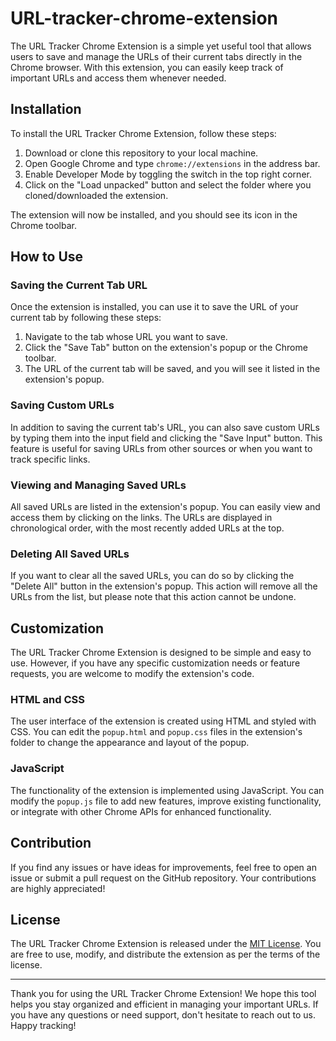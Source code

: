 # URL-tracker-chrome-extension

The URL Tracker Chrome Extension is a simple yet useful tool that allows users to save and manage the URLs of their current tabs directly in the Chrome browser. With this extension, you can easily keep track of important URLs and access them whenever needed.

## Installation

To install the URL Tracker Chrome Extension, follow these steps:

1. Download or clone this repository to your local machine.
2. Open Google Chrome and type `chrome://extensions` in the address bar.
3. Enable Developer Mode by toggling the switch in the top right corner.
4. Click on the "Load unpacked" button and select the folder where you cloned/downloaded the extension.

The extension will now be installed, and you should see its icon in the Chrome toolbar.

## How to Use

### Saving the Current Tab URL

Once the extension is installed, you can use it to save the URL of your current tab by following these steps:

1. Navigate to the tab whose URL you want to save.
2. Click the "Save Tab" button on the extension's popup or the Chrome toolbar.
3. The URL of the current tab will be saved, and you will see it listed in the extension's popup.

### Saving Custom URLs

In addition to saving the current tab's URL, you can also save custom URLs by typing them into the input field and clicking the "Save Input" button. This feature is useful for saving URLs from other sources or when you want to track specific links.

### Viewing and Managing Saved URLs

All saved URLs are listed in the extension's popup. You can easily view and access them by clicking on the links. The URLs are displayed in chronological order, with the most recently added URLs at the top.

### Deleting All Saved URLs

If you want to clear all the saved URLs, you can do so by clicking the "Delete All" button in the extension's popup. This action will remove all the URLs from the list, but please note that this action cannot be undone.

## Customization

The URL Tracker Chrome Extension is designed to be simple and easy to use. However, if you have any specific customization needs or feature requests, you are welcome to modify the extension's code.

### HTML and CSS

The user interface of the extension is created using HTML and styled with CSS. You can edit the `popup.html` and `popup.css` files in the extension's folder to change the appearance and layout of the popup.

### JavaScript

The functionality of the extension is implemented using JavaScript. You can modify the `popup.js` file to add new features, improve existing functionality, or integrate with other Chrome APIs for enhanced functionality.

## Contribution

If you find any issues or have ideas for improvements, feel free to open an issue or submit a pull request on the GitHub repository. Your contributions are highly appreciated!

## License

The URL Tracker Chrome Extension is released under the [MIT License](LICENSE). You are free to use, modify, and distribute the extension as per the terms of the license.

---

Thank you for using the URL Tracker Chrome Extension! We hope this tool helps you stay organized and efficient in managing your important URLs. If you have any questions or need support, don't hesitate to reach out to us. Happy tracking!
